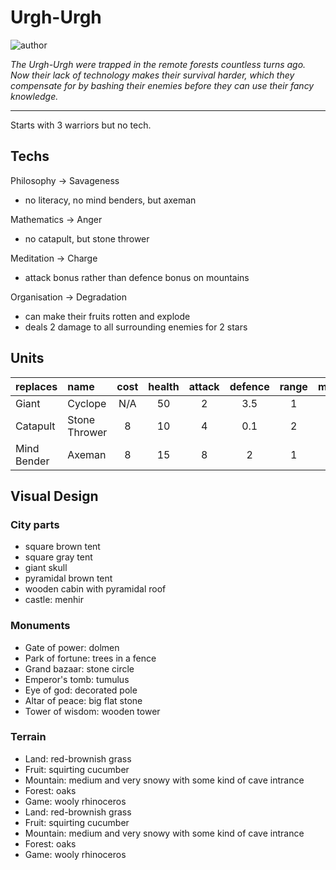 # Urgh-Urgh

![author](https://img.shields.io/badge/author-Nyrrv%234841-%237289DA)

*The Urgh-Urgh were trapped in the remote forests  countless turns ago. Now their lack of technology makes their survival harder, which they compensate for by bashing their enemies before they can use their fancy knowledge.*

---

Starts with 3 warriors but no tech.

## Techs
Philosophy -> Savageness
- no literacy, no mind benders, but axeman

Mathematics -> Anger
- no catapult, but stone thrower

Meditation -> Charge
- attack bonus rather than defence bonus on mountains

Organisation -> Degradation
- can make their fruits rotten and explode
- deals 2 damage to all surrounding enemies for 2 stars

## Units

| replaces | name | cost | health | attack | defence | range | movement | skills |
|:---------|:-----|:----:|:------:|:------:|:-------:|:-----:|:--------:|:-------|
| Giant | Cyclope | N/A | 50 | 2 | 3.5 | 1 | 1 | Fortify |
| Catapult | Stone Thrower | 8 | 10 | 4 | 0.1 | 2 | 1 | Dash |
| Mind Bender | Axeman | 8 | 15 | 8 | 2 | 1 | 1 | Dash, Persist |

## Visual Design

### City parts

- square brown tent
- square gray tent
- giant skull
- pyramidal brown tent
- wooden cabin with pyramidal roof
- castle: menhir

### Monuments

- Gate of power: dolmen  
- Park of fortune: trees in a fence  
- Grand bazaar: stone circle  
- Emperor's tomb: tumulus  
- Eye of god: decorated pole  
- Altar of peace: big flat stone  
- Tower of wisdom: wooden tower  

### Terrain

- Land: red-brownish grass  
- Fruit: squirting cucumber  
- Mountain: medium and very snowy with some kind of cave intrance  
- Forest: oaks  
- Game: wooly rhinoceros  
- Land: red-brownish grass  
- Fruit: squirting cucumber  
- Mountain: medium and very snowy with some kind of cave intrance  
- Forest: oaks  
- Game: wooly rhinoceros  
